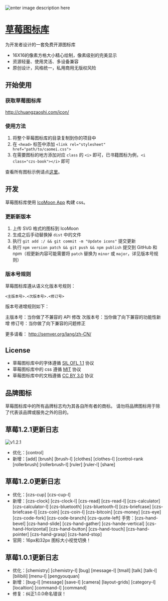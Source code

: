 ![enter image description here](http://chuangzaoshi.com/icon/caomeibanner.png)

# [草莓图标库](http://chuangzaoshi.com/icon/)

为开发者设计的一套免费开源图标库

- 16X16的像素方格大小精心绘制，像素级别的完美显示
- 资源轻量、使用灵活、多设备兼容
- 原创设计，风格统一，私用商用无版权风险

## 开始使用

### 获取草莓图标库
http://chuangzaoshi.com/icon/

### 使用方法

1. 将整个草莓图标库的目录复制到你的项目中
2. 在 `<head>` 标签中添加 `<link rel="stylesheet" href="path/to/caomei.css">`
3. 在需要图标的地方添加对应 `class` 的 `<i>` 即可，已书籍图标为例，`<i class="czs-book"></i>` 即可

查看所有图标示例请点[这里](http://chuangzaoshi.com/icon/)。

## 开发

草莓图标库使用 [IcoMoon App](https://icomoon.io/#app-features) 构建 css。

### 更新新版本

1. 上传 SVG 格式的图标到 IcoMoon
2. 生成之后手动替换掉 `dist` 中的文件
3. 执行 `git add :/ && git commit -m "Update icons"` 提交更新
4. 执行 `npm version patch && git push && npm publish` 提交到 GitHub 和 npm（视更新内容可能需要将 `patch` 替换为 `minor` 或 `major`，详见版本号规则）

### 版本号规则

草莓图标库遵从语义化版本号规则：

`<主版本号>.<次版本号>.<修订号>`

版本号递增规则如下：

主版本号：当你做了不兼容的 API 修改
次版本号：当你做了向下兼容的功能性新增
修订号：当你做了向下兼容的问题修正

更多请看： http://semver.org/lang/zh-CN/

## License

- 草莓图标库中的字体遵循 [SIL OFL 1.1](http://scripts.sil.org/OFL) 协议
- 草莓图标库中的 css 遵循 [MIT](https://opensource.org/licenses/mit-license.html) 协议
- 草莓图标库中的文档遵循 [CC BY 3.0](http://creativecommons.org/licenses/by/3.0/) 协议

## 品牌图标

草莓图标库中的所有品牌标志均为其各自所有者的商标。
请勿将品牌图标用于除了代表该品牌或服务之外的目的。

## 草莓1.2.1更新日志
![v1.2.1](http://ww3.sinaimg.cn/large/006HJ39wgy1fho2fkbilfj30q902kjr6.jpg)
- 优化：[control] 
- 新增：[add] [brush] [brush-l] [clothes] [clothes-l] [control-rank [rollerbrush] [rollerbrush-l] [ruler] [ruler-l] [share]

## 草莓1.2.0更新日志

- 优化：[czs-cup] [czs-cup-l]
- 新增：[czs-clock] [czs-clock-l] [czs-read] [czs-read-l] [czs-calculator] [czs-calculator-l] [czs-bluetooth] [czs-bluetooth-l] [czs-briefcase] [czs-briefcase-l] [czs-coin] [czs-coin-l] [czs-bitcoin] [czs-money] [czs-eye] [czs-code-fork] [czs-code-branch] [czs-quote-left]  手势：[czs-hand-bevel] [czs-hand-slide] [czs-hand-gather] [czs-hande-vertical] [czs-hand-Horizontal] [czs-hand-button] [czs-hand-touch] [czs-hand-pointer] [czs-hand-grasp] [czs-hand-stop] 
- 官网：16px和32px 图标大小视觉切换！

## 草莓1.0.1更新日志

- 优化：[chemistry] [chemistry-l] [bug] [message-l] [tmall] [talk] [talk-l] [bilibili] [menu-l] [pengyouquan]
- 新增：[bug-l] [message] [save-l] [camera] [layout-grids] [category-l] [localtion] [command-l] [command]
- 修复：纠正1.0.0命名错误！
